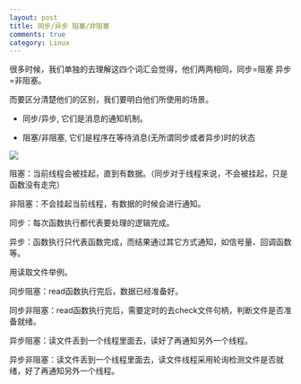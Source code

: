```yaml
---
layout: post
title: 同步/异步 阻塞/非阻塞
comments: true
category: Linux
---
```

很多时候，我们单独的去理解这四个词汇会觉得，他们两两相同，同步=阻塞 异步=非阻塞。

而要区分清楚他们的区别，我们要明白他们所使用的场景。

* 同步/异步, 它们是消息的通知机制。

* 阻塞/非阻塞, 它们是程序在等待消息(无所谓同步或者异步)时的状态

![](http://i0.wp.com/mxm.neland.cn/wp-content/uploads/2015/09/7d3eb389b7724878bd7e12ebc6dbcdb5_b.png)

阻塞：当前线程会被挂起，直到有数据。（同步对于线程来说，不会被挂起，只是函数没有走完）

非阻塞：不会挂起当前线程，有数据的时候会进行通知。

同步：每次函数执行都代表要处理的逻辑完成。

异步：函数执行只代表函数完成，而结果通过其它方式通知，如信号量、回调函数等。

 
用读取文件举例。

同步阻塞：read函数执行完后，数据已经准备好。

同步非阻塞：read函数执行完后，需要定时的去check文件句柄，判断文件是否准备就绪。

异步阻塞：读文件丢到一个线程里面去，读好了再通知另外一个线程。

异步非阻塞：读文件丢到一个线程里面去，读文件线程采用轮询检测文件是否就绪，好了再通知另外一个线程。